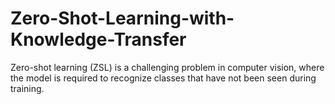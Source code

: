 # Zero-Shot-Learning-with-Knowledge-Transfer
Zero-shot learning (ZSL) is a challenging problem in computer vision, where the model is required to recognize classes that have not been seen during training.
